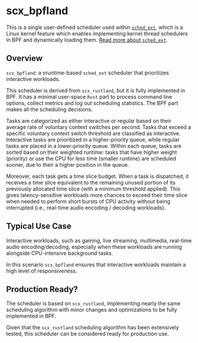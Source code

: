 # scx_bpfland

This is a single user-defined scheduler used within [`sched_ext`](https://github.com/sched-ext/scx/tree/main), which is a Linux kernel feature which enables implementing kernel thread schedulers in BPF and dynamically loading them. [Read more about `sched_ext`](https://github.com/sched-ext/scx/tree/main).

## Overview

`scx_bpfland`: a vruntime-based `sched_ext` scheduler that prioritizes interactive
workloads.

This scheduler is derived from `scx_rustland`, but it is fully implemented in BPF.
It has a minimal user-space `Rust` part to process command line options, collect
metrics and log out scheduling statistics. The BPF part makes all the
scheduling decisions.

Tasks are categorized as either interactive or regular based on their average
rate of voluntary context switches per second. Tasks that exceed a specific
voluntary context switch threshold are classified as interactive. Interactive
tasks are prioritized in a higher-priority queue, while regular tasks are
placed in a lower-priority queue. Within each queue, tasks are sorted based on
their weighted runtime: tasks that have higher weight (priority) or use the CPU
for less time (smaller runtime) are scheduled sooner, due to their a higher
position in the queue.

Moreover, each task gets a time slice budget. When a task is dispatched, it
receives a time slice equivalent to the remaining unused portion of its
previously allocated time slice (with a minimum threshold applied). This gives
latency-sensitive workloads more chances to exceed their time slice when needed
to perform short bursts of CPU activity without being interrupted (i.e.,
real-time audio encoding / decoding workloads).

## Typical Use Case

Interactive workloads, such as gaming, live streaming, multimedia, real-time
audio encoding/decoding, especially when these workloads are running alongside
CPU-intensive background tasks.

In this scenario `scx_bpfland` ensures that interactive workloads maintain a high
level of responsiveness.

## Production Ready?

The scheduler is based on `scx_rustland`, implementing nearly the same scheduling
algorithm with minor changes and optimizations to be fully implemented in BPF.

Given that the `scx_rustland` scheduling algorithm has been extensively tested,
this scheduler can be considered ready for production use.
